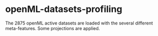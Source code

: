 # openML-datasets-profiling
The 2875 openML active datasets are loaded with the several different meta-features. Some projections are applied. 
